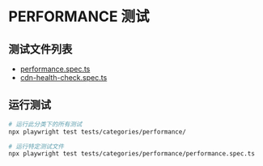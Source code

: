 # PERFORMANCE 测试

## 测试文件列表

- [performance.spec.ts](./performance.spec.ts)
- [cdn-health-check.spec.ts](./cdn-health-check.spec.ts)

## 运行测试

```bash
# 运行此分类下的所有测试
npx playwright test tests/categories/performance/

# 运行特定测试文件
npx playwright test tests/categories/performance/performance.spec.ts
```
